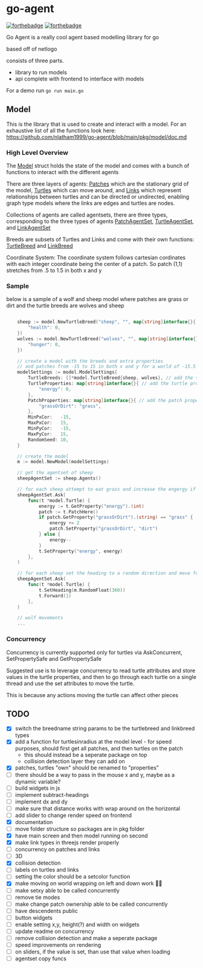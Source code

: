 # go-agent

[![forthebadge](https://forthebadge.com/images/featured/featured-built-with-love.svg)](https://forthebadge.com)
[![forthebadge](https://forthebadge.com/images/featured/featured-made-with-crayons.svg)](https://forthebadge.com)

Go Agent is a really cool agent based modelling library for go

based off of netlogo

consists of three parts. 
- library to run models
- api complete with frontend to interface with models

For a demo run `go run main.go`

## Model

This is the library that is used to create and interact with a model. For an exhaustive list of all the functions look here: https://github.com/nlatham1999/go-agent/blob/main/pkg/model/doc.md

### High Level Overview

The [Model](https://github.com/nlatham1999/go-agent/blob/main/pkg/model/doc.md#func-newmodel) struct holds the state of the model and comes with a bunch of functions to interact with the different agents 

There are three layers of agents: [Patches](https://github.com/nlatham1999/go-agent/blob/main/pkg/model/doc.md#type-patch) which are the stationary grid of the model, [Turtles](https://github.com/nlatham1999/go-agent/blob/main/pkg/model/doc.md#type-turtle) which can move around, and [Links](https://github.com/nlatham1999/go-agent/blob/main/pkg/model/doc.md#type-link) which represent relationships between turtles and can be directed or undirected, enabling graph type models where the links are edges and turtles are nodes.

Collections of agents are called agentsets, there are three types, corresponding to the three types of agents [PatchAgentSet](https://github.com/nlatham1999/go-agent/blob/main/pkg/model/doc.md#type-linkagentset), [TurtleAgentSet](https://github.com/nlatham1999/go-agent/blob/main/pkg/model/doc.md#TurtleAgentSet), and [LinkAgentSet](https://github.com/nlatham1999/go-agent/blob/main/pkg/model/doc.md#type-linkagentset)

Breeds are subsets of Turtles and Links and come with their own functions: [TurtleBreed](https://github.com/nlatham1999/go-agent/blob/main/pkg/model/doc.md#type-turtlebreed) and [LinkBreed](https://github.com/nlatham1999/go-agent/blob/main/pkg/model/doc.md#type-linkbreed)

Coordinate System: The coordinate system follows cartesian cordinates with each integer coordinate being the center of a patch. So patch (1,1) stretches from .5 to 1.5 in both x and y

### Sample

below is a sample of a wolf and sheep model where patches are grass or dirt and the turtle breeds are wolves and sheep

```Go

	sheep := model.NewTurtleBreed("sheep", "", map[string]interface{}{
		"health": 0,
	})
	wolves := model.NewTurtleBreed("wolves", "", map[string]interface{}{
		"hunger": 0,
	})

    // create a model with the breeds and extra properties
    // and patches from -15 to 15 in both x and y for a world of -15.5 to 15.5 in both directions (since patches are centered)
	modelSettings := model.ModelSettings{
		TurtleBreeds: []*model.TurtleBreed{sheep, wolves}, // add the turtle breeds
		TurtleProperties: map[string]interface{}{ // add the turtle properties
			"energy": 0,
		},
		PatchProperties: map[string]interface{}{ // add the patch properties
			"grassOrDirt": "grass",
		},
		MinPxCor:   -15,
		MaxPxCor:   15,
		MinPyCor:   -15,
		MaxPyCor:   15,
		RandomSeed: 10,
	}

	// create the model
	m := model.NewModel(modelSettings)

	// get the agentset of sheep
	sheepAgentSet := sheep.Agents()

	// for each sheep attempt to eat grass and increase the engergy if grass is found
	sheepAgentSet.Ask(
		func(t *model.Turtle) {
			energy := t.GetProperty("energy").(int)
			patch := t.PatchHere()
			if patch.GetProperty("grassOrDirt").(string) == "grass" {
				energy += 2
				patch.SetProperty("grassOrDirt", "dirt")
			} else {
				energy--
			}
			t.SetProperty("energy", energy)
		},
	)

	// for each sheep set the heading to a random direction and move forward in that direction
	sheepAgentSet.Ask(
		func(t *model.Turtle) {
			t.SetHeading(m.RandomFloat(360))
			t.Forward(1)
		},
	)

    // wolf movements
	...
```

### Concurrency
Concurrency is currently supported only for turtles via AskConcurrent, SetPropertySafe and GetPropertySafe  

Suggested use is to leverage concurrency to read turtle attributes and store values in the turtle properties, and then to go through each turtle on a single thread and use the set attributes to move the turtle.  

This is because any actions moving the turtle can affect other pieces  

## TODO
  
-  [x] switch the breedname string params to be the turtlebreed and linkbreed types  
-  [x]  add a function for turtlesinradius at the model level - for speed purposes, should first get all patches, and then turtles on the patch  
    - this should instead be a seperate package on top
    - collision detection layer they can add on
-  [x]  patches, turtles "own" should be renamed to "properties"  
-  [ ] there should be a way to pass in the mouse x and y, maybe as a dynamic variable?  
-  [ ] build widgets in js  
-  [ ] implement subtract-headings  
-  [ ] implement dx and dy  
-  [ ] make sure that distance works with wrap around on the horizontal  
-  [ ] add slider to change render speed on frontend   
-  [x] documentation   
-  [ ] move folder structure so packages are in pkg folder
-  [x] have main screen and then model running on second
-  [x] make link types in threejs render properly
-  [ ] concurrency on patches and links
-  [ ] 3D
-  [x] collision detection
-  [ ] labels on turtles and links
-  [ ] setting the color should be a setcolor function
-  [x] make moving on world wrapping on left and down work 🤦‍♂️
-  [ ] make setxy able to be called concurrently
-  [ ] remove tie modes
-  [ ] make change patch ownership able to be called concurrently
-  [ ] have descendents public
-  [ ] button widgets
-  [ ] enable setting x,y, height(?) and width on widgets
-  [ ] update readme on concurrency
-  [ ] remove collision detection and make a seperate package
-  [ ] speed improvements on rendering
-  [ ] on sliders, if the value is set, than use that value when loading
-  [ ] agentset copy funcs